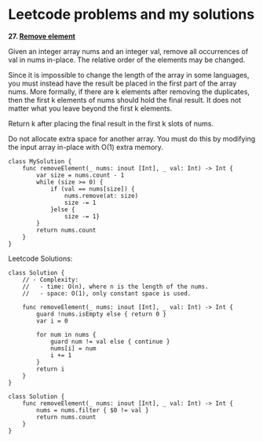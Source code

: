 # Leetcode problems and my solutions

**27. [Remove element](https://leetcode.com/problems/remove-element/)**

Given an integer array nums and an integer val, remove all occurrences of val in nums in-place. The relative order of the elements may be changed.

Since it is impossible to change the length of the array in some languages, you must instead have the result be placed in the first part of the array nums. More formally, if there are k elements after removing the duplicates, then the first k elements of nums should hold the final result. It does not matter what you leave beyond the first k elements.

Return k after placing the final result in the first k slots of nums.

Do not allocate extra space for another array. You must do this by modifying the input array in-place with O(1) extra memory.

```
class MySolution {
    func removeElement(_ nums: inout [Int], _ val: Int) -> Int {
        var size = nums.count - 1
        while (size >= 0) {
            if (val == nums[size]) {
                nums.remove(at: size)
                size -= 1
            }else {
                size -= 1}
        }
        return nums.count
    }
}

```
Leetcode Solutions:

```
class Solution {
    // - Complexity:
    //   - time: O(n), where n is the length of the nums.
    //   - space: O(1), only constant space is used.

    func removeElement(_ nums: inout [Int], _ val: Int) -> Int {
        guard !nums.isEmpty else { return 0 }
        var i = 0
    
        for num in nums {
            guard num != val else { continue }
            nums[i] = num
            i += 1
        }
        return i
    }
}

class Solution {
    func removeElement(_ nums: inout [Int], _ val: Int) -> Int {
        nums = nums.filter { $0 != val }
        return nums.count
    }
}
```